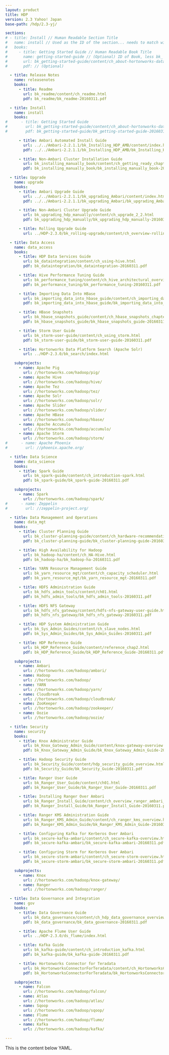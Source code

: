 ```yaml
---
layout: product
title: HDP
version: 2.3 Yahoo! Japan
base-path: /hdp/2.3-yj/

sections:
# - title: Install // Human Readable Section Title
#   name: install // Used as the ID of the section... needs to match with CSS
#   books:
#     - title: Getting Started Guide // Human Readable Book Title
#       name: getting-started-guide // (Optional) ID of Book, less bk_
#       url: bk_getting-started-guide/content/ch_about-hortonworks-data-platform.html // URL of Book Content... relates to auto-generated book contents
#       pdf: // (Optional)

  - title: Release Notes
    name: releasenotes
    books:
      - title: Readme
        url: bk_readme/content/ch_readme.html
        pdf: bk_readme/bk_readme-20160311.pdf

  - title: Install
    name: install
    books:
#      - title: Getting Started Guide
#        url: bk_getting-started-guide/content/ch_about-hortonworks-data-platform.html
#        pdf: bk_getting-started-guide/bk_getting-started-guide-20160311.pdf

      - title: Ambari Automated Install Guide
        url: ../../Ambari-2.2.1.1/bk_Installing_HDP_AMB/content/index.html
        pdf: ../../Ambari-2.2.1.1/bk_Installing_HDP_AMB/bk_Installing_HDP_AMB-20160307.pdf

      - title: Non-Ambari Cluster Installation Guide
        url: bk_installing_manually_book/content/ch_getting_ready_chapter.html
        pdf: bk_installing_manually_book/bk_installing_manually_book-20160311.pdf

  - title: Upgrade
    name: upgrade
    books:
      - title: Ambari Upgrade Guide
        url: ../../Ambari-2.2.1.1/bk_upgrading_Ambari/content/index.html
        pdf: ../../Ambari-2.2.1.1/bk_upgrading_Ambari/bk_upgrading_Ambari-20160307.pdf

      - title: Non-Ambari Cluster Upgrade Guide
        url: bk_upgrading_hdp_manually/content/ch_upgrade_2_2.html
        pdf: bk_upgrading_hdp_manually/bk_upgrading_hdp_manually-20160311.pdf

      - title: Rolling Upgrade Guide
        url: ../HDP-2.3.0/bk_rolling-upgrade/content/ch_overview-rolling-upgrade.xml.html

  - title: Data Access
    name: data_access
    books:
      - title: HDP Data Services Guide
        url: bk_dataintegration/content/ch_using-hive.html
        pdf: bk_dataintegration/bk_dataintegration-20160311.pdf

      - title: Hive Performance Tuning Guide
        url: bk_performance_tuning/content/ch_hive_architectural_overview.html
        pdf: bk_performance_tuning/bk_performance_tuning-20160311.pdf

      - title: Importing Data Into HBase
        url: bk_importing_data_into_hbase_guide/content/ch_importing_data_into_hbase_chapter.html
        pdf: bk_importing_data_into_hbase_guide/bk_importing_data_into_hbase_guide-20160311.pdf

      - title: HBase Snapshots
        url: bk_hbase_snapshots_guide/content/ch_hbase_snapshots_chapter.html
        pdf: bk_hbase_snapshots_guide/bk_hbase_snapshots_guide-20160311.pdf

      - title: Storm User Guide
        url: bk_storm-user-guide/content/ch_using_storm.html
        pdf: bk_storm-user-guide/bk_storm-user-guide-20160311.pdf

      - title: Hortonworks Data Platform Search (Apache Solr)
        url: ../HDP-2.3.0/bk_search/index.html

    subprojects:
      - name: Apache Pig
        url: //hortonworks.com/hadoop/pig/
      - name: Apache Hive
        url: //hortonworks.com/hadoop/hive/
      - name: Apache Tez
        url: //hortonworks.com/hadoop/tez/
      - name: Apache Solr
        url: //hortonworks.com/hadoop/solr/
      - name: Apache Slider
        url: //hortonworks.com/hadoop/slider/
      - name: Apache HBase
        url: //hortonworks.com/hadoop/hbase/
      - name: Apache Accumulo
        url: //hortonworks.com/hadoop/accumulo/
      - name: Apache Storm
        url: //hortonworks.com/hadoop/storm/
#      - name: Apache Phoenix
#        url: //phoenix.apache.org/

  - title: Data Science
    name: data_science
    books:
      - title: Spark Guide
        url: bk_spark-guide/content/ch_introduction-spark.html
        pdf: bk_spark-guide/bk_spark-guide-20160311.pdf

    subprojects:
      - name: Spark
        url: //hortonworks.com/hadoop/spark/
#      - name: Zeppelin
#        url: //zeppelin-project.org/

  - title: Data Management and Operations
    name: data_mgt
    books:
      - title: Cluster Planning Guide
        url: bk_cluster-planning-guide/content/ch_hardware-recommendations_chapter.html
        pdf: bk_cluster-planning-guide/bk_cluster-planning-guide-20160311.pdf

      - title: High Availability for Hadoop
        url: bk_hadoop-ha/content/ch_HA-Hive.html
        pdf: bk_hadoop-ha/bk_hadoop-ha-20160311.pdf

      - title: YARN Resource Management Guide
        url: bk_yarn_resource_mgt/content/ch_capacity_scheduler.html
        pdf: bk_yarn_resource_mgt/bk_yarn_resource_mgt-20160311.pdf

      - title: HDFS Administration Guide
        url: bk_hdfs_admin_tools/content/ch01.html
        pdf: bk_hdfs_admin_tools/bk_hdfs_admin_tools-20160311.pdf

      - title: HDFS NFS Gateway
        url: bk_hdfs_nfs_gateway/content/hdfs-nfs-gateway-user-guide.html
        pdf: bk_hdfs_nfs_gateway/bk_hdfs_nfs_gateway-20160311.pdf

      - title: HDP System Administration Guide
        url: bk_Sys_Admin_Guides/content/ch_slave_nodes.html
        pdf: bk_Sys_Admin_Guides/bk_Sys_Admin_Guides-20160311.pdf

      - title: HDP Reference Guide
        url: bk_HDP_Reference_Guide/content/reference_chap2.html
        pdf: bk_HDP_Reference_Guide/bk_HDP_Reference_Guide-20160311.pdf

    subprojects:
      - name: Ambari
        url: //hortonworks.com/hadoop/ambari/
      - name: Hadoop
        url: //hortonworks.com/hadoop/
      - name: YARN
        url: //hortonworks.com/hadoop/yarn/
      - name: Cloudbreak
        url: //hortonworks.com/hadoop/cloudbreak/
      - name: ZooKeeper
        url: //hortonworks.com/hadoop/zookeeper/
      - name: Oozie
        url: //hortonworks.com/hadoop/oozie/

  - title: Security
    name: security
    books:
      - title: Knox Administrator Guide
        url: bk_Knox_Gateway_Admin_Guide/content/knox-gateway-overview.html
        pdf: bk_Knox_Gateway_Admin_Guide/bk_Knox_Gateway_Admin_Guide-20160311.pdf

      - title: Hadoop Security Guide
        url: bk_Security_Guide/content/hdp_security_guide_overview.html
        pdf: bk_Security_Guide/bk_Security_Guide-20160311.pdf

      - title: Ranger User Guide
        url: bk_Ranger_User_Guide/content/ch01.html
        pdf: bk_Ranger_User_Guide/bk_Ranger_User_Guide-20160311.pdf

      - title: Installing Ranger Over Ambari
        url: bk_Ranger_Install_Guide/content/ch_overview_ranger_ambari_install.html
        pdf: bk_Ranger_Install_Guide/bk_Ranger_Install_Guide-20160311.pdf

      - title: Ranger KMS Administration Guide
        url: bk_Ranger_KMS_Admin_Guide/content/ch_ranger_kms_overview.html
        pdf: bk_Ranger_KMS_Admin_Guide/bk_Ranger_KMS_Admin_Guide-20160311.pdf

      - title: Configuring Kafka for Kerberos Over Ambari
        url: bk_secure-kafka-ambari/content/ch_secure-kafka-overview.html
        pdf: bk_secure-kafka-ambari/bk_secure-kafka-ambari-20160311.pdf

      - title: Configuring Storm for Kerberos Over Ambari
        url: bk_secure-storm-ambari/content/ch_secure-storm-overview.html
        pdf: bk_secure-storm-ambari/bk_secure-storm-ambari-20160311.pdf

    subprojects:
      - name: Knox
        url: //hortonworks.com/hadoop/knox-gateway/
      - name: Ranger
        url: //hortonworks.com/hadoop/ranger/

  - title: Data Governance and Integration
    name: gov
    books:
      - title: Data Governance Guide
        url: bk_data_governance/content/ch_hdp_data_governance_overview.html
        pdf: bk_data_governance/bk_data_governance-20160311.pdf

      - title: Apache Flume User Guide
        url: ../HDP-2.3.0/ds_flume/index.html

      - title: Kafka Guide
        url: bk_kafka-guide/content/ch_introduction_kafka.html
        pdf: bk_kafka-guide/bk_kafka-guide-20160311.pdf

      - title: Hortonworks Connector for Teradata
        url: bk_HortonworksConnectorForTeradata/content/ch_HortonworksConnectorForTeradata.html
        pdf: bk_HortonworksConnectorForTeradata/bk_HortonworksConnectorForTeradata-20151008.pdf

    subprojects:
      - name: Falcon
        url: //hortonworks.com/hadoop/falcon/
      - name: Atlas
        url: //hortonworks.com/hadoop/atlas/
      - name: Sqoop
        url: //hortonworks.com/hadoop/sqoop/
      - name: Flume
        url: //hortonworks.com/hadoop/flume/
      - name: Kafka
        url: //hortonworks.com/hadoop/kafka/

---
```


This is the content below YAML.
